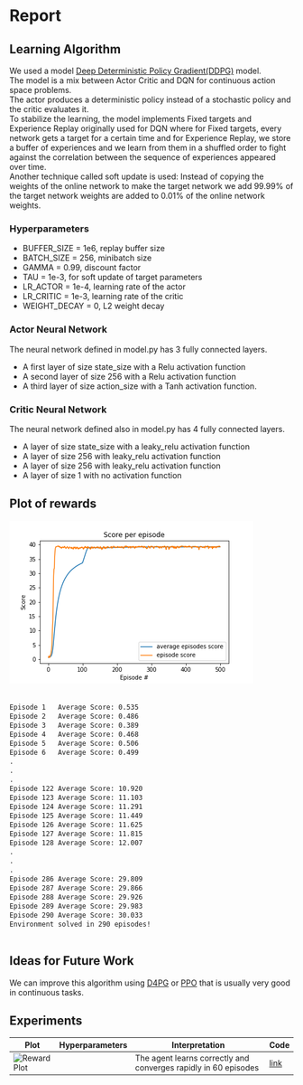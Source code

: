 # Report

## Learning Algorithm

We used a model [Deep Deterministic Policy Gradient(DDPG)](https://arxiv.org/pdf/1509.02971.pdf) model.  
The model is a mix between Actor Critic and DQN for continuous action space problems.  
The actor produces a deterministic policy instead of a stochastic policy and the critic evaluates it.  
To stabilize the learning, the model implements Fixed targets and Experience Replay  originally used for DQN where for Fixed targets, every network gets a target for a certain time and for Experience Replay, we store a buffer of experiences and we learn from them in a shuffled order to fight against the correlation between the sequence of experiences appeared over time.  
Another technique called soft update is used: Instead of copying the weights of the online network to make the target network we add 99.99% of the target network weights are added to 0.01% of the online network weights.

### Hyperparameters
- BUFFER_SIZE = 1e6, replay buffer size
- BATCH_SIZE = 256, minibatch size
- GAMMA = 0.99, discount factor
- TAU = 1e-3, for soft update of target parameters
- LR_ACTOR = 1e-4, learning rate of the actor 
- LR_CRITIC = 1e-3, learning rate of the critic
- WEIGHT_DECAY = 0, L2 weight decay

### Actor Neural Network
The neural network defined in model.py has 3 fully connected layers.
- A first layer of size state_size with a Relu activation function
- A second layer of size 256 with a Relu activation function
- A third layer of size action_size with a Tanh activation function.

### Critic Neural Network
The neural network defined also in model.py has 4 fully connected layers.
- A layer of size state_size with a leaky_relu activation function
- A layer of size 256 with leaky_relu activation function
- A layer of size 256 with leaky_relu activation function
- A layer of size 1 with no activation function

## Plot of rewards

![Reward Plot](scores.png)

```

Episode 1	Average Score: 0.535
Episode 2	Average Score: 0.486
Episode 3	Average Score: 0.389
Episode 4	Average Score: 0.468
Episode 5	Average Score: 0.506
Episode 6	Average Score: 0.499
.
.
.
Episode 122	Average Score: 10.920
Episode 123	Average Score: 11.103
Episode 124	Average Score: 11.291
Episode 125	Average Score: 11.449
Episode 126	Average Score: 11.625
Episode 127	Average Score: 11.815
Episode 128	Average Score: 12.007
.
.
.
Episode 286	Average Score: 29.809
Episode 287	Average Score: 29.866
Episode 288	Average Score: 29.926
Episode 289	Average Score: 29.983
Episode 290	Average Score: 30.033
Environment solved in 290 episodes!


```

## Ideas for Future Work
We can improve this algorithm using [D4PG](https://openreview.net/forum?id=SyZipzbCb) or [PPO](https://arxiv.org/pdf/1707.06347) that is usually very good in continuous tasks.

## Experiments
| Plot | Hyperparameters | Interpretation | Code |
| --- | --- | --- | --- |
| ![Reward Plot](https://github.com/dhaw92/ContinuousControl/blob/experiment-1/scores.png) |  | The agent learns correctly and converges rapidly in 60 episodes | [link](https://github.com/dhaw92/ContinuousControl/tree/experiment-1)
